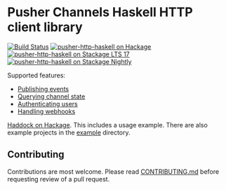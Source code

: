 # Pusher Channels Haskell HTTP client library

[![Build Status](https://github.com/WillSewell/pusher-http-haskell/workflows/Tests/badge.svg)](https://github.com/WillSewell/pusher-http-haskell/actions?query=workflow%3ATests+branch%3Amaster)
[![pusher-http-haskell on Hackage](https://img.shields.io/hackage/v/pusher-http-haskell)](https://hackage.haskell.org/package/pusher-http-haskell)
[![pusher-http-haskell on Stackage LTS 17](https://stackage.org/package/pusher-http-haskell/badge/lts-17)](https://stackage.org/lts-17/package/pusher-http-haskell)
[![pusher-http-haskell on Stackage Nightly](https://stackage.org/package/pusher-http-haskell/badge/nightly)](https://stackage.org/nightly/package/pusher-http-haskell)

Supported features:

- [Publishing events](https://pusher.com/docs/channels/server_api/http-api#publishing-events)
- [Querying channel state](https://pusher.com/docs/channels/server_api/http-api#querying-application-state)
- [Authenticating users](https://pusher.com/docs/channels/server_api/authenticating-users)
- [Handling webhooks](https://pusher.com/docs/channels/server_api/webhooks)

[Haddock on Hackage](https://hackage.haskell.org/package/pusher-http-haskell/docs/Network-Pusher.html).
This includes a usage example. There are also example projects in the [example](example) directory.

## Contributing

Contributions are most welcome. Please read [CONTRIBUTING.md](CONTRIBUTING.md)
before requesting review of a pull request.
